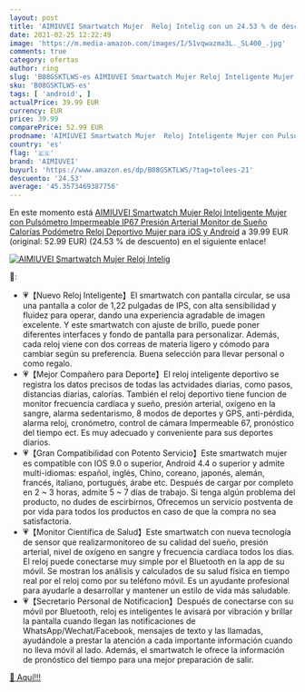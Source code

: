 ```yaml
---
layout: post
title: 'AIMIUVEI Smartwatch Mujer  Reloj Intelig con un 24.53 % de descuento'
date: 2021-02-25 12:22:49
image: 'https://m.media-amazon.com/images/I/51vqwazma3L._SL400_.jpg'
comments: true
category: ofertas
author: ring
slug: 'B08GSKTLWS-es AIMIUVEI Smartwatch Mujer Reloj Inteligente Mujer con...'
sku: 'B08GSKTLWS-es'
tags: [ 'android', ]
actualPrice: 39.99 EUR
currency: EUR
price: 39.99
comparePrice: 52.99 EUR
prodname: 'AIMIUVEI Smartwatch Mujer  Reloj Inteligente Mujer con Pulsómetro  Impermeable IP67  Presión Arterial  Monitor de Sueño Calorías  Podómetro  Reloj Deportivo Mujer para iOS y Android'
country: 'es'
flag: '🇪🇸'
brand: 'AIMIUVEI'
buyurl: 'https://www.amazon.es/dp/B08GSKTLWS/?tag=tolees-21'
descuento: '24.53'
average: '45.3573469387756'
---
```


En este momento está [AIMIUVEI Smartwatch Mujer  Reloj Inteligente Mujer con Pulsómetro  Impermeable IP67  Presión Arterial  Monitor de Sueño Calorías  Podómetro  Reloj Deportivo Mujer para iOS y Android](https://www.amazon.es/dp/B08GSKTLWS/?tag=tolees-21) a 39.99 EUR (original: 52.99 EUR) (24.53 %  de descuento) en el siguiente enlace!

[![AIMIUVEI Smartwatch Mujer  Reloj Intelig](https://m.media-amazon.com/images/I/51vqwazma3L._SL400_.jpg)](https://www.amazon.es/dp/B08GSKTLWS/?tag=tolees-21)

🔎:

- 💗【Nuevo Reloj Inteligente】El smartwatch con pantalla circular, se usa una pantalla a color de 1,22 pulgadas de IPS, con alta sensibilidad y fluidez para operar, dando una experiencia agradable de imagen excelente. Y este smartwatch con ajuste de brillo, puede poner diferentes interfaces y fondo de pantalla para personalizar. Además, cada reloj viene con dos correas de materia ligero y cómodo para cambiar según su preferencia. Buena selección para llevar personal o como regalo.
- 💗【Mejor Compañero para Deporte】El reloj inteligente deportivo se registra los datos precisos de todas las actvidades diarias, como pasos, distancias diarias, calorías. También el reloj deportivo tiene funcion de monitor frecuencia cardíaca y sueño, presión arterial, oxígeno en la sangre, alarma sedentarismo, 8 modos de deportes y GPS, anti-pérdida, alarma reloj, cronómetro, control de cámara Impermeable 67, pronóstico del tiempo ect. Es muy adecuado y conveniente para sus deportes diarios.
- 💗【Gran Compatibilidad con Potento Servicio】Este smartwatch mujer es compatible con IOS 9.0 o superior, Android 4.4 o superior y admite multi-idiomas: español, inglés, Chino, coreano, japonés, alemán, francés, italiano, portugués, árabe etc. Después de cargar por completo en 2 ~ 3 horas, admite 5 ~ 7 días de trabajo. Si tenga algún problema del producto, no dudes de escirbirnos, Ofrecemos un servicio postventa de por vida para todos los productos en caso de que la compra no sea satisfactoria.
- 💗【Monitor Científica de Salud】Este smartwatch con nueva tecnología de sensor que realizarmonitoreo de su calidad del sueño, presión arterial, nivel de oxígeno en sangre y frecuencia cardíaca todos los dias. El reloj puede conectarse muy simple por el Bluetooth en la app de su móvil. Se mostran los análisis y calculados de su salud física en tiempo real por el reloj como por su teléfono móvil. Es un ayudante profesional para ayudarle a desarrollar y mantener un estilo de vida más saludable.
- 💗【Secretario Personal de Notificacion】Después de conectarse con su móvil por Bluetooth, reloj es inteligentes le avisará por vibración y brillar la pantalla cuando llegan las notificaciones de WhatsApp/Wechat/Facebook, mensajes de texto y las llamadas, ayudándole a prestar la atención a cada importante información cuando no lleva móvil al lado. Además, el smartwatch le ofrece la información de pronóstico del tiempo para una mejor preparación de salir.

[🛒 Aquí!!!](https://www.amazon.es/dp/B08GSKTLWS/?tag=tolees-21)
